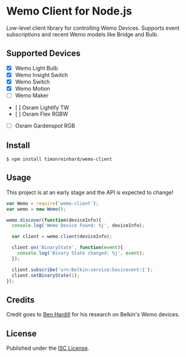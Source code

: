# Wemo Client for Node.js

Low-level client library for controlling Wemo Devices. Supports event subscriptions and recent Wemo models like Bridge and Bulb.

## Supported Devices

  * [x] Wemo Light Bulb
  * [x] Wemo Insight Switch
  * [x] Wemo Switch
  * [x] Wemo Motion
  * [ ] Wemo Maker
  * [ ] Osram Lightify TW
  * [ ] Osram Flex RGBW
  * [ ] Osram Gardenspot RGB

## Install

```
$ npm install timonreinhard/wemo-client
```

## Usage

This project is at an early stage and the API is expected to change!

```javascript
var Wemo = require('wemo-client');
var wemo = new Wemo();

wemo.discover(function(deviceInfo){
  console.log('Wemo Device Found: %j', deviceInfo);

  var client = wemo.client(deviceInfo);

  client.on('BinaryState', function(event){
    console.log('Binary State changed: %j', event);
  });

  client.subscribe('urn:Belkin:service:basicevent:1');
  client.setBinaryState(1);
});
```

## Credits

Credit goes to [Ben Hardill](http://www.hardill.me.uk/wordpress/tag/wemo/) for his research on Belkin's Wemo devices.

## License

Published under the [ISC License](https://github.com/timonreinhard/wemo-client/blob/master/LICENSE).
